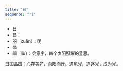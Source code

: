 ```yaml
---
title: "日"
sequence: "ri"
---
```


- 日
- 昌：
- 昍（xuān）：明
- 晶
- 𣊫（liù）：会意字，四个太阳照耀的意思。

日昍晶𣊫：心存美好，向阳而行。遇见光，追逐光，成为光。
